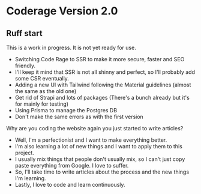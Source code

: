 # Coderage Version 2.0

## Ruff start

This is a work in progress. It is not yet ready for use.

- Switching Code Rage to SSR to make it more secure, faster and SEO friendly.
- I'll keep it mind that SSR is not all shinny and perfect, so I'll probably add some CSR eventually.
- Adding a new UI with Tailwind following the Material guidelines (almost the same as the old one)
- Get rid of Strapi and lots of packages (There's a bunch already but it's for mainly for testing)
- Using Prisma to manage the Postgres DB
- Don't make the same errors as with the first version

Why are you coding the website again you just started to write articles?

- Well, I'm a perfectionist and I want to make everything better.
- I'm also learning a lot of new things and I want to apply them to this project.
- I usually mix things that people don't usually mix, so I can't just copy paste everything from Google. I love to suffer.
- So, I'll take time to write articles about the process and the new things I'm learning.
- Lastly, I love to code and learn continuously.

